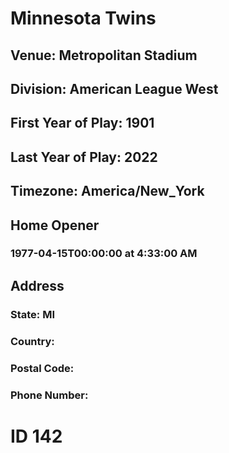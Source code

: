 # Minnesota Twins
## Venue: Metropolitan Stadium
## Division: American League West
## First Year of Play: 1901
## Last Year of Play: 2022
## Timezone: America/New_York
## Home Opener
### 1977-04-15T00:00:00 at 4:33:00 AM
## Address
### 
### State: MI
### Country: 
### Postal Code: 
### Phone Number: 
# ID 142